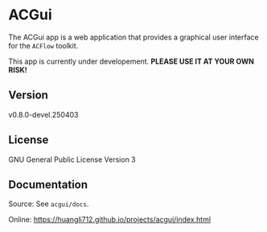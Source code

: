 # ACGui

The ACGui app is a web application that provides a graphical user interface for the `ACFlow` toolkit.

This app is currently under developement. **PLEASE USE IT AT YOUR OWN RISK!**

## Version

v0.8.0-devel.250403

## License

GNU General Public License Version 3

## Documentation

Source: See `acgui/docs`.

Online: https://huangli712.github.io/projects/acgui/index.html
